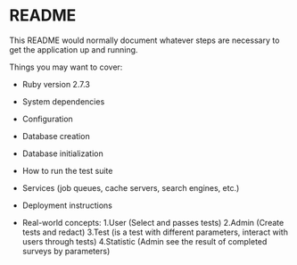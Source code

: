 # README

This README would normally document whatever steps are necessary to get the
application up and running.

Things you may want to cover:


* Ruby version
  2.7.3

* System dependencies

* Configuration

* Database creation

* Database initialization

* How to run the test suite

* Services (job queues, cache servers, search engines, etc.)

* Deployment instructions

* Real-world concepts:
1.User (Select and passes tests)
2.Admin (Create tests and redact)
3.Test (is a test with different parameters, interact with users through tests)
4.Statistic (Admin see the result of completed surveys by parameters)
